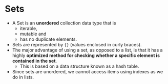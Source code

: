 # Sets

- A Set is an **unordered** collection data type that is 
    - iterable, 
    - mutable and 
    - has no duplicate elements.
- Sets are represented by `{}` (values enclosed in curly braces).
- The major advantage of using a set, as opposed to a list, is that it has a highly **optimized method for checking whether a specific element is contained in the set**.
    - This is based on a data structure known as a hash table.
- Since sets are unordered, we cannot access items using indexes as we do in lists.